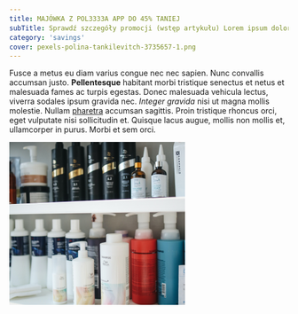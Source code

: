 ```yaml
---
title: MAJÓWKA Z POL3333A APP DO 45% TANIEJ
subTitle: Sprawdź szczegóły promocji (wstęp artykułu) Lorem ipsum dolor sit amet enim. Etiam ullamcorper. Sprawdź szczegóły promocji (wstęp artykułu) Lorem ipsum dolor sit amet enim. Etiam ullamcorper. Sprawdź szczegóły promocji (wstęp artykułu) Lorem ipsum dolor sit amet enim. Etiam ullamcorper. Sprawdź szczegóły promocji (wstęp artykułu) Lorem ipsum dolor sit amet enim. Etiam ullamcorper.Sprawdź szczegóły promocji (wstęp artykułu) Lorem ipsum dolor sit amet enim. Etiam ullamcorper.Sprawdź szczegóły promocji (wstęp artykułu) Lorem ipsum dolor sit amet enim. Etiam ullamcorper.Sprawdź szczegóły promocji (wstęp artykułu) Lorem ipsum dolor sit amet enim. Etiam ullamcorper.Sprawdź szczegóły promocji (wstęp artykułu) Lorem ipsum dolor sit amet enim. Etiam ullamcorper.Sprawdź szczegóły promocji (wstęp artykułu) Lorem ipsum dolor sit amet enim. Etiam ullamcorper.Sprawdź szczegóły promocji (wstęp artykułu) Lorem ipsum dolor sit amet enim. Etiam ullamcorper
category: 'savings'
cover: pexels-polina-tankilevitch-3735657-1.png
---
```


Fusce a metus eu diam varius congue nec nec sapien. Nunc convallis accumsan justo. **Pellentesque** habitant morbi tristique senectus et netus et malesuada fames ac turpis egestas. Donec malesuada vehicula lectus, viverra sodales ipsum gravida nec. _Integer gravida_ nisi ut magna mollis molestie. Nullam [pharetra](http://google.com) accumsan sagittis. Proin tristique rhoncus orci, eget vulputate nisi sollicitudin et. Quisque lacus augue, mollis non mollis et, ullamcorper in purus. Morbi et sem orci.

![unsplash.com](./pexels-polina-tankilevitch-3735657-1.png)
